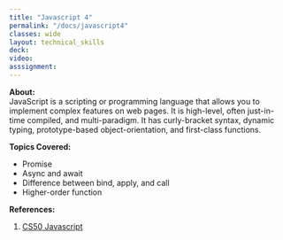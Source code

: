 ```yaml
---
title: "Javascript 4"
permalink: "/docs/javascript4"
classes: wide
layout: technical_skills
deck:
video:
asssignment:
---
```


**About:**  
JavaScript is a scripting or programming language that allows you to implement complex features on web pages. It is high-level, often just-in-time compiled, and multi-paradigm. It has curly-bracket syntax, dynamic typing, prototype-based object-orientation, and first-class functions.

**Topics Covered:**

- Promise
- Async and await
- Difference between bind, apply, and call
- Higher-order function

**References:**

1. [CS50 Javascript](https://cs50.harvard.edu/web/2020/weeks/5/)
